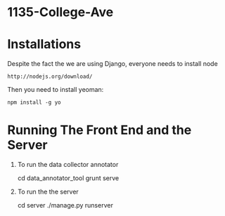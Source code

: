 1135-College-Ave
================

<h1> Installations </h1>

Despite the fact the we are using Django, everyone needs to install node

    http://nodejs.org/download/

Then you need to install yeoman:

    npm install -g yo


<h1> Running The Front End and the Server </h1>

1) To run the data collector annotator

    cd data_annotator_tool
    grunt serve

2) To run the the server

    cd server
    ./manage.py runserver
